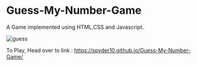 # Guess-My-Number-Game

A Game implemented using HTML,CSS and Javascript.

![guess](https://user-images.githubusercontent.com/60261673/114608122-f8fb4900-9cba-11eb-8ca1-eded5c0a4b4c.gif)

To Play, Head over to link : https://spyder10.github.io/Guess-My-Number-Game/
